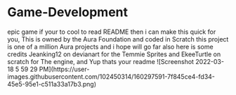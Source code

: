 # Game-Development
epic game
if your to cool to read README 
then i can make this quick for you,
This is owned by the Aura Foundation and coded in Scratch
this project is one of a million Aura projects and i hope will go far
also here is some credits Jeanking12 on devianart for the Temmie Sprites and
EkeeTurtle on scratch for The engine, and Yup thats your readme                       ![Screenshot 2022-03-18 5 59 29 PM](https://user-                                                           images.githubusercontent.com/102450314/160297591-7f845ce4-fd34-45e5-95e1-c511a33a17b3.png)
